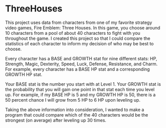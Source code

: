 # ThreeHouses
This project uses data from characters from one of my favorite strategy video games, Fire Emblem: Three Houses. In this game, you choose around 10 characters from a pool of about 40 characters to fight with you throughout the game. I created this project so that I could compare the statistics of each character to inform my decision of who may be best to choose.

Every character has a BASE and GROWTH stat for nine different stats: HP, Strength, Magic, Dexterity, Speed, Luck, Defense, Resistance, and Charm. For example, every character has a BASE HP stat and a corresponding GROWTH HP stat.

Your BASE stat is the number you start with at Level 1. Your GROWTH stat is the probability that you will gain one point in that stat each time you level up. For example, if my BASE HP is 5 and my GROWTH HP is 50, there is a 50 percent chance I will grow from 5 HP to 6 HP upon leveling up.

Taking the above information into consideration, I wanted to make a program that could compare which of the 40 characters would be the strongest (on average) after leveling up 30 times.
